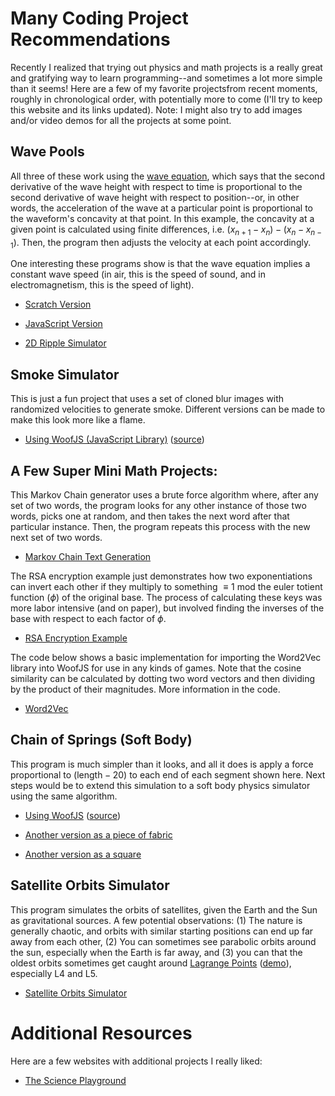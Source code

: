 # Many Coding Project Recommendations

Recently I realized that trying out physics and math projects is a really great and gratifying way to learn programming--and sometimes a lot more simple than it seems! Here are a few of my favorite projectsfrom recent moments, roughly in chronological order, with potentially more to come (I'll try to keep this website and its links updated). Note: I might also try to add images and/or video
demos for all the projects at some point. 

## Wave Pools

All three of these work using the [wave equation](https://www.feynmanlectures.caltech.edu/I_47.html), which says that the second derivative of the wave height with respect to time is proportional to the second derivative of wave height with respect to position--or, in other words, the acceleration of the wave at a particular point is proportional to the waveform's concavity at that point. In this example, the concavity at a given point is calculated using finite differences, i.e. $(x_{n+1} - x_n) - (x_n - x_{n-1})$. Then, the program then adjusts the velocity at each point accordingly. 

One interesting these programs show is that the wave equation implies a constant wave speed (in air, this is the speed of sound, and in electromagnetism, this is the speed of light). 

- [Scratch Version](https://scratch.mit.edu/projects/1190895952/)

- [JavaScript Version](https://output.jsbin.com/vopeyir/2)

- [2D Ripple Simulator](https://output.jsbin.com/lahemox)

## Smoke Simulator

This is just a fun project that uses a set of cloned blur images with randomized velocities to generate smoke. Different versions can be made to make this look more like a flame. 

- [Using WoofJS (JavaScript Library)](https://woofjs.com/full.html#drawkira) ([source](https://woofjs.com/create.html#drawkira))

## A Few Super Mini Math Projects: 

This Markov Chain generator uses a brute force algorithm where, after any set of two words, the program looks for any other instance of those two words, picks one at random, and then takes the next word after that particular instance. Then, the program repeats this process with the new next set of two words. 

- [Markov Chain Text Generation](https://trinket.io/library/trinkets/ca8aed434407)

The RSA encryption example just demonstrates how two exponentiations can invert each other if they multiply to something $\equiv 1$ mod the euler totient function ($\phi$) of the original base. The process of calculating these keys was more labor intensive (and on paper), but involved finding the inverses of the base with respect to each factor of $\phi$.

- [RSA Encryption Example](https://trinket.io/library/trinkets/2f7ee49b860c)

The code below shows a basic implementation for importing the Word2Vec library into WoofJS for use in any kinds of games. Note that the cosine similarity can be calculated by dotting two word vectors and then dividing by the product of their magnitudes. More information in the code. 

- [Word2Vec](https://woofjs.com/create.html#word2vec) 

## Chain of Springs (Soft Body)

This program is much simpler than it looks, and all it does is apply a force proportional to $(\text{length}-20)$ to each end of each segment shown here. Next steps would be to extend this simulation to a soft body physics simulator using the same algorithm. 

- [Using WoofJS](https://woofjs.com/full.html#soft-body) ([source](https://woofjs.com/create.html#soft-body))

- [Another version as a piece of fabric](https://woofjs.com/create.html#soft-square)

- [Another version as a square](https://woofjs.com/create.html#soft-body-fabric)

## Satellite Orbits Simulator

This program simulates the orbits of satellites, given the Earth and the Sun as gravitational sources. A few potential observations: (1) The nature is generally chaotic, and orbits with similar starting positions can end up far away from each other, (2) You can sometimes see parabolic orbits around the sun, especially when the Earth is far away, and (3) you can that the oldest orbits sometimes get caught around [Lagrange Points](https://science.nasa.gov/solar-system/resources/faq/what-are-lagrange-points/) ([demo](https://upload.wikimedia.org/wikipedia/commons/d/d0/Lagrangian_points_equipotential.gif)), especially L4 and L5. 

- [Satellite Orbits Simulator](https://woofjs.com/full.html#satellite-simulator)

# Additional Resources

Here are a few websites with additional projects I really liked: 
- [The Science Playground](https://thescienceplayground.com/)
